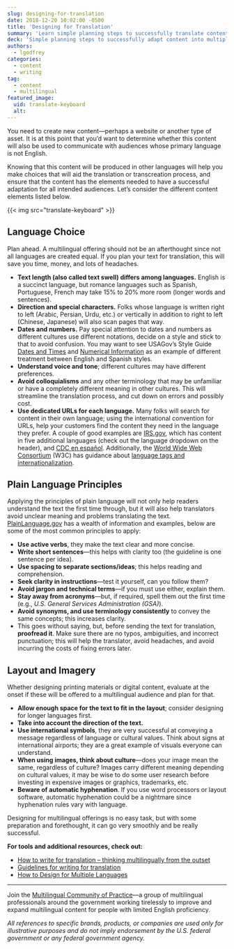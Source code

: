 ```yaml
---
slug: designing-for-translation
date: 2018-12-20 10:02:00 -0500
title: 'Designing for Translation'
summary: 'Learn simple planning steps to successfully translate content into multiple languages&#46;'
deck: 'Simple planning steps to successfully adapt content into multiple languages'
authors:
  - lgodfrey
categories:
  - content
  - writing
tag:
  - content
  - multilingual
featured_image:
  uid: translate-keyboard
  alt: 
---
```


You need to create new content—perhaps a website or another type of asset. It is at this point that you’d want to determine whether this content will also be used to communicate with audiences whose primary language is not English.

Knowing that this content will be produced in other languages will help you make choices that will aid the translation or transcreation process, and ensure that the content has the elements needed to have a successful adaptation for all intended audiences. Let’s consider the different content elements listed below.

{{< img src="translate-keyboard" >}}

## Language Choice

Plan ahead. A multilingual offering should not be an afterthought since not all languages are created equal. If you plan your text for translation, this will save you time, money, and lots of headaches.

- **Text length (also called text swell) differs among languages.** English is a succinct language, but romance languages such as Spanish, Portuguese, French may take 15% to 20% more room (longer words and sentences).
- **Direction and special characters.** Folks whose language is written right to left (Arabic, Persian, Urdu, etc.) or vertically in addition to right to left (Chinese, Japanese) will also scan pages that way.
- **Dates and numbers.** Pay special attention to dates and numbers as different cultures use different notations, decide on a style and stick to that to avoid confusion. You may want to see USAGov’s Style Guide [Dates and Times](https://www.usa.gov/style-guide/style-guidance#item-212512) and [Numerical Information](https://www.usa.gov/style-guide/style-guidance#item-212514) as an example of different treatment between English and Spanish styles.
- **Understand voice and tone**; different cultures may have different preferences.
- **Avoid colloquialisms** and any other terminology that may be unfamiliar or have a completely different meaning in other cultures. This will streamline the translation process, and cut down on errors and possibly cost.
- **Use dedicated URLs for each language.** Many folks will search for content in their own language; using the international convention for URLs, help your customers find the content they need in the language they prefer. A couple of good examples are [IRS.gov](https://www.irs.gov/), which has content in five additional languages (check out the language dropdown on the header), and [CDC en español](https://www.cdc.gov/spanish/). Additionally, the [World Wide Web Consortium](https://en.wikipedia.org/wiki/World_Wide_Web_Consortium) (W3C) has guidance about [language tags and internationalization](https://www.w3.org/International/articles/language-tags/).

## Plain Language Principles

Applying the principles of plain language will not only help readers understand the text the first time through, but it will also help translators avoid unclear meaning and problems translating the text. [PlainLanguage.gov](https://www.plainlanguage.gov/) has a wealth of information and examples, below are some of the most common principles to apply:

- **Use active verbs**, they make the text clear and more concise.
- **Write short sentences**—this helps with clarity too (the guideline is one sentence per idea).
- **Use spacing to separate sections/ideas**; this helps reading and comprehension.
- **Seek clarity in instructions**—test it yourself, can you follow them?
- **Avoid jargon and technical terms**—if you must use either, explain them.
- **Stay away from acronyms**—but, if required, spell them out the first time (e.g., _U.S. General Services Administration (GSA)_).
- **Avoid synonyms, and use terminology consistently** to convey the same concepts; this increases clarity.
- This goes without saying, but, before sending the text for translation, **proofread it**.  Make sure there are no typos, ambiguities, and incorrect punctuation; this will help the translator, avoid headaches, and avoid incurring the costs of fixing errors later.

## Layout and Imagery

Whether designing printing materials or digital content, evaluate at the onset if these will be offered to a multilingual audience and plan for that.

- **Allow enough space for the text to fit in the layout**; consider designing for longer languages first.
- **Take into account the direction of the text.**
- **Use international symbols**, they are very successful at conveying a message regardless of language or cultural values. Think about signs at international airports; they are a great example of visuals everyone can understand.
- **When using images, think about culture**—does your image mean the same, regardless of culture? Images carry different meaning depending on cultural values, it may be wise to do some user research before investing in expensive images or graphics, trademarks, etc.
- **Beware of automatic hyphenation**. If you use word processors or layout software, automatic hyphenation could be a nightmare since hyphenation rules vary with language.

Designing for multilingual offerings is no easy task, but with some preparation and forethought, it can go very smoothly and be really successful.

**For tools and additional resources, check out:**

- [How to write for translation – thinking multilingually from the outset](https://www.semantix.eu/blog/how-to-write-for-translation/)
- [Guidelines for writing for translation](http://www.web-translations.com/blog/content-guidelines/)
- [How to Design for Multiple Languages](https://www.webdesignerdepot.com/2015/06/how-to-design-for-multiple-languages/)

---
Join the [Multilingual Community of Practice](https://digital.gov/communities/multilingual/)—a group of multilingual professionals around the government working tirelessly to improve and expand multilingual content for people with limited English proficiency.

_All references to specific brands, products, or companies are used only for illustrative purposes and do not imply endorsement by the U.S. federal government or any federal government agency._
